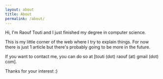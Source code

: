 ```yaml
---
layout: about
title: About
permalink: /about/
---
```


Hi, I'm Raouf Touti and I just finished my degree in computer science.

This is my little corner of the web where I try to explain things. For now there is just 1 article but there's probably going to be more in the future.

If you want to contact me, you can do so at [touti (dot) raouf (at) gmail (dot) com].

Thanks for your interest :)